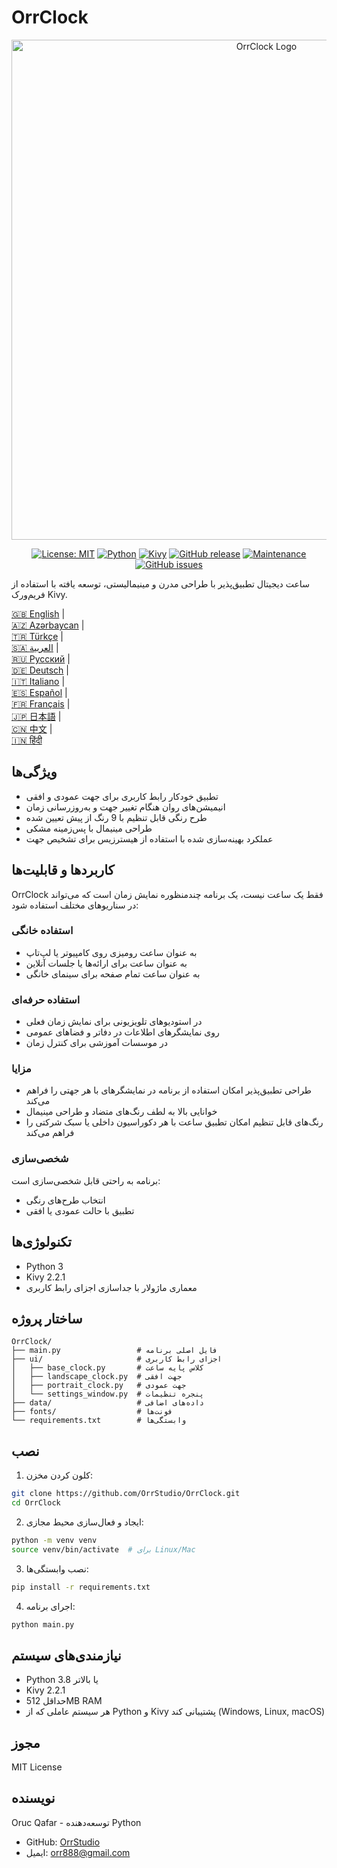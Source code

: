 # OrrClock

<div align="center">
  <img src="https://github.com/user-attachments/assets/83289c8e-472e-44d9-8bc7-eb27bec46763" alt="OrrClock Logo" width="800"/>
</div>

<div align="center">
  
[![License: MIT](https://img.shields.io/badge/License-MIT-yellow.svg)](https://opensource.org/licenses/MIT)
[![Python](https://img.shields.io/badge/Python-3.8%2B-blue)](https://www.python.org/)
[![Kivy](https://img.shields.io/badge/Kivy-2.2.1-brightgreen)](https://kivy.org/)
[![GitHub release](https://img.shields.io/badge/Release-v1.0.0-blue)](https://github.com/OrrStudio/OrrClock/releases)
[![Maintenance](https://img.shields.io/badge/Maintained%3F-yes-green.svg)](https://github.com/OrrStudio/OrrClock/graphs/commit-activity)
[![GitHub issues](https://img.shields.io/github/issues/OrrStudio/OrrClock)](https://github.com/OrrStudio/OrrClock/issues)

</div>

ساعت دیجیتال تطبیق‌پذیر با طراحی مدرن و مینیمالیستی، توسعه یافته با استفاده از فریم‌ورک Kivy.

[🇬🇧 English](../README.md) |  
[🇦🇿 Azərbaycan](README.az.md) |  
[🇹🇷 Türkçe](README.tr.md) |  
[🇸🇦 العربية](README.ar.md) |  
[🇷🇺 Русский](README.ru.md) |  
[🇩🇪 Deutsch](README.de.md) |  
[🇮🇹 Italiano](README.it.md) |  
[🇪🇸 Español](README.es.md) |  
[🇫🇷 Français](README.fr.md) |  
[🇯🇵 日本語](README.ja.md) |  
[🇨🇳 中文](README.zh.md) |  
[🇮🇳 हिंदी](README.hi.md)

## ویژگی‌ها

- تطبیق خودکار رابط کاربری برای جهت عمودی و افقی
- انیمیشن‌های روان هنگام تغییر جهت و به‌روزرسانی زمان
- طرح رنگی قابل تنظیم با 9 رنگ از پیش تعیین شده
- طراحی مینیمال با پس‌زمینه مشکی
- عملکرد بهینه‌سازی شده با استفاده از هیسترزیس برای تشخیص جهت

## کاربردها و قابلیت‌ها

OrrClock فقط یک ساعت نیست، یک برنامه چندمنظوره نمایش زمان است که می‌تواند در سناریوهای مختلف استفاده شود:

### استفاده خانگی
- به عنوان ساعت رومیزی روی کامپیوتر یا لپ‌تاپ
- به عنوان ساعت برای ارائه‌ها یا جلسات آنلاین
- به عنوان ساعت تمام صفحه برای سینمای خانگی

### استفاده حرفه‌ای
- در استودیوهای تلویزیونی برای نمایش زمان فعلی
- روی نمایشگرهای اطلاعات در دفاتر و فضاهای عمومی
- در موسسات آموزشی برای کنترل زمان

### مزایا
- طراحی تطبیق‌پذیر امکان استفاده از برنامه در نمایشگرهای با هر جهتی را فراهم می‌کند
- خوانایی بالا به لطف رنگ‌های متضاد و طراحی مینیمال
- رنگ‌های قابل تنظیم امکان تطبیق ساعت با هر دکوراسیون داخلی یا سبک شرکتی را فراهم می‌کند

### شخصی‌سازی
برنامه به راحتی قابل شخصی‌سازی است:
- انتخاب طرح‌های رنگی
- تطبیق با حالت عمودی یا افقی

## تکنولوژی‌ها

- Python 3
- Kivy 2.2.1
- معماری ماژولار با جداسازی اجزای رابط کاربری

## ساختار پروژه

```
OrrClock/
├── main.py                 # فایل اصلی برنامه
├── ui/                     # اجزای رابط کاربری
│   ├── base_clock.py       # کلاس پایه ساعت
│   ├── landscape_clock.py  # جهت افقی
│   ├── portrait_clock.py   # جهت عمودی
│   └── settings_window.py  # پنجره تنظیمات
├── data/                   # داده‌های اضافی
├── fonts/                  # فونت‌ها
└── requirements.txt        # وابستگی‌ها
```

## نصب

1. کلون کردن مخزن:
```bash
git clone https://github.com/OrrStudio/OrrClock.git
cd OrrClock
```

2. ایجاد و فعال‌سازی محیط مجازی:
```bash
python -m venv venv
source venv/bin/activate  # برای Linux/Mac
```

3. نصب وابستگی‌ها:
```bash
pip install -r requirements.txt
```

4. اجرای برنامه:
```bash
python main.py
```

## نیازمندی‌های سیستم

- Python 3.8 یا بالاتر
- Kivy 2.2.1
- حداقل 512MB RAM
- هر سیستم عاملی که از Python و Kivy پشتیبانی کند (Windows, Linux, macOS)

## مجوز

MIT License

## نویسنده

Oruc Qafar - توسعه‌دهنده Python
- GitHub: [OrrStudio](https://github.com/OrrStudio)
- ایمیل: orr888@gmail.com
